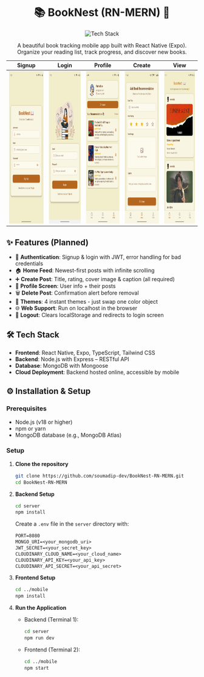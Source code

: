 <h1 align="center">
  <br>
  📚 BookNest (RN-MERN) 📖
  <br>
</h1>

<div align="center">
  <img src="https://skillicons.dev/icons?i=react,typescript,nodejs,express,mongodb,tailwind,github" alt="Tech Stack" width="300">
</div>

<p align="center">
  A beautiful book tracking mobile app built with React Native (Expo). Organize your reading list, track progress, and discover new books.
</p>

<div align="center">

| Signup                                                                                            | Login                                                                                           | Profile                                                                                             | Create                                                                                            | View                                                                                          |
| ------------------------------------------------------------------------------------------------- | ----------------------------------------------------------------------------------------------- | --------------------------------------------------------------------------------------------------- | ------------------------------------------------------------------------------------------------- | --------------------------------------------------------------------------------------------- |
| <img src="./mobile/assets/images/ss_signup.png" alt="Signup Screenshot" width="200" height="400"> | <img src="./mobile/assets/images/ss_login.png" alt="Login Screenshot" width="200" height="400"> | <img src="./mobile/assets/images/ss_profile.png" alt="Profile Screenshot" width="200" height="400"> | <img src="./mobile/assets/images/ss_create.png" alt="Create Screenshot" width="200" height="400"> | <img src="./mobile/assets/images/ss_view.png" alt="View Screenshot" width="200" height="400"> |

</div>

## ✨ Features (Planned)

- 🔐 **Authentication**: Signup & login with JWT, error handling for bad credentials
- 🏠 **Home Feed**: Newest-first posts with infinite scrolling
- ➕ **Create Post**: Title, rating, cover image & caption (all required)
- 👤 **Profile Screen**: User info + their posts
- 🗑️ **Delete Post**: Confirmation alert before removal
- 🎨 **Themes**: 4 instant themes - just swap one color object
- 🌐 **Web Support**: Run on localhost in the browser
- 👋 **Logout**: Clears localStorage and redirects to login screen

## 🛠️ Tech Stack

- **Frontend**: React Native, Expo, TypeScript, Tailwind CSS
- **Backend**: Node.js with Express – RESTful API
- **Database**: MongoDB with Mongoose
- **Cloud Deployment**: Backend hosted online, accessible by mobile

## ⚙️ Installation & Setup

### Prerequisites

- Node.js (v18 or higher)
- npm or yarn
- MongoDB database (e.g., MongoDB Atlas)

### Setup

1. **Clone the repository**

   ```bash
   git clone https://github.com/soumadip-dev/BookNest-RN-MERN.git
   cd BookNest-RN-MERN
   ```

2. **Backend Setup**

   ```bash
   cd server
   npm install
   ```

   Create a `.env` file in the `server` directory with:

   ```env
   PORT=8080
   MONGO_URI=<your_mongodb_uri>
   JWT_SECRET=<your_secret_key>
   CLOUDINARY_CLOUD_NAME=<your_cloud_name>
   CLOUDINARY_API_KEY=<your_api_key>
   CLOUDINARY_API_SECRET=<your_api_secret>
   ```

3. **Frontend Setup**

   ```bash
   cd ../mobile
   npm install
   ```

4. **Run the Application**

   - Backend (Terminal 1):
     ```bash
     cd server
     npm run dev
     ```
   - Frontend (Terminal 2):
     ```bash
     cd ../mobile
     npm start
     ```
